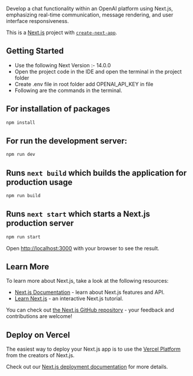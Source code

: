 Develop a chat functionality within an OpenAI platform using Next.js, emphasizing real-time communication, message rendering, and user interface responsiveness.

This is a [Next.js](https://nextjs.org/) project with [`create-next-app`](https://github.com/vercel/next.js/tree/canary/packages/create-next-app).

## Getting Started
- Use the following Next Version :- 14.0.0
- Open the project code in the IDE and open the terminal in the project folder
- Create .env file in root folder add OPENAI_API_KEY in file
- Following are the commands in the terminal.

## For installation of packages
```bash
npm install
```

##  For run the development server:
```bash
npm run dev
```

## Runs `next build` which builds the application for production usage
```bash
npm run build
```

## Runs `next start` which starts a Next.js production server
```bash
npm run start
```

Open [http://localhost:3000](http://localhost:3000) with your browser to see the result.

## Learn More
To learn more about Next.js, take a look at the following resources:

- [Next.js Documentation](https://nextjs.org/docs) - learn about Next.js features and API.
- [Learn Next.js](https://nextjs.org/learn) - an interactive Next.js tutorial.

You can check out [the Next.js GitHub repository](https://github.com/vercel/next.js/) - your feedback and contributions are welcome!

## Deploy on Vercel

The easiest way to deploy your Next.js app is to use the [Vercel Platform](https://vercel.com/new?utm_medium=default-template&filter=next.js&utm_source=create-next-app&utm_campaign=create-next-app-readme) from the creators of Next.js.

Check out our [Next.js deployment documentation](https://nextjs.org/docs/deployment) for more details.
